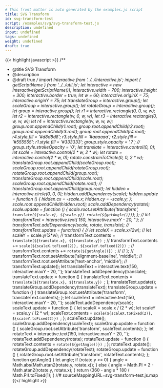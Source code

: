 ```yaml
---
# This front matter is auto generated by the examples.js script
title: SVG Transform
id: svg-transform-test
script: /examples/svg/svg-transform-test.js
description: undefined
input: undefined
tags: undefined
weight: undefined
draft: true
---
```


{{< highlight javascript >}}
/**
* @title SVG Transform
* @description
* @draft true
*/
import Interactive from '../../interactive.js';
import { getScriptName } from '../../util.js';
let interactive = new Interactive(getScriptName());
interactive.width = 700;
interactive.height = 300;
interactive.border = true;
let w = 60;
interactive.originX = 75;
interactive.originY = 75;
let translateGroup = interactive.group();
let scaleGroup = interactive.group();
let rotateGroup = interactive.group();
let group = interactive.group();
let r1 = interactive.rectangle(0, 0, w, w);
let r2 = interactive.rectangle(w, 0, w, w);
let r3 = interactive.rectangle(0, w, w, w);
let r4 = interactive.rectangle(w, w, w, w);
group.root.appendChild(r1.root);
group.root.appendChild(r2.root);
group.root.appendChild(r3.root);
group.root.appendChild(r4.root);
r4.style.fill = '#d8d8d8';
r3.style.fill = '#aaaaaa';
r2.style.fill = '#555555';
r1.style.fill = '#333333';
group.style.opacity = '.7';
// group.style.strokeOpacity = '0';
let translate = interactive.control(0, 0);
let scale = interactive.control(2 * w, 2 * w);
let rotate = interactive.control(2 * w, 0);
rotate.constrainToCircle(0, 0, 2 * w);
translateGroup.root.appendChild(scaleGroup.root);
scaleGroup.root.appendChild(rotateGroup.root);
rotateGroup.root.appendChild(group.root);
translateGroup.root.appendChild(scale.root);
scaleGroup.root.appendChild(rotate.root);
// translateGroup.root.appendChild(group.root);
let hidden = interactive.circle(0, 0, 0);
hidden.addDependency(scale);
hidden.update = function () {
    hidden.cx = -scale.x;
    hidden.cy = -scale.y;
};
scale.root.appendChild(hidden.root);
scale.addDependency(rotate);
scale.update = function () {
    scale.root.setAttribute('transform', `translate(${scale.x}, ${scale.y}) rotate(${getAngle()})`);
};
// let transformText = interactive.text( 150, interactive.maxY - 20, '');
// transformText.addDependency(scale, rotate, translate);
// transformText.update = function() {
//   let scaleX = scale.x/(2*w);
//   let scaleY = scale.y/(2*w);
//   transformText.contents = `translate(${translate.x}, ${translate.y}) `;
//   transformText.contents += `scale(${scaleX.toFixed(2)}, ${scaleY.toFixed(2)}) `;
//   transformText.contents += `rotate(${getAngle()}) `;
//
// };
// transformText.root.setAttribute('alignment-baseline', 'middle');
// transformText.root.setAttribute('text-anchor', 'middle');
// transformText.update();
let translateText = interactive.text(150, interactive.maxY - 20, '');
translateText.addDependency(translate);
translateText.update = function () {
    translateText.contents = `translate(${translate.x}, ${translate.y}) `;
};
translateText.update();
translateGroup.addDependency(translateText);
translateGroup.update = function () {
    translateGroup.root.setAttribute('transform', translateText.contents);
};
let scaleText = interactive.text(150, interactive.maxY - 20, '');
scaleText.addDependency(scale);
scaleText.update = function () {
    let scaleX = scale.x / (2 * w);
    let scaleY = scale.y / (2 * w);
    scaleText.contents = `scale(${scaleX.toFixed(2)}, ${scaleY.toFixed(2)}) `;
};
scaleText.update();
scaleGroup.addDependency(scaleText);
scaleGroup.update = function () {
    scaleGroup.root.setAttribute('transform', scaleText.contents);
};
let rotateText = interactive.text(150, interactive.maxY - 20, '');
rotateText.addDependency(rotate);
rotateText.update = function () {
    rotateText.contents = `rotate(${getAngle()}) `;
};
rotateText.update();
rotateGroup.addDependency(rotateText);
rotateGroup.update = function () {
    rotateGroup.root.setAttribute('transform', rotateText.contents);
};
function getAngle() {
    let angle;
    if (rotate.y <= 0) {
        angle = Math.abs(Math.atan2(rotate.y, rotate.x));
    }
    else {
        angle = Math.PI * 2 - Math.atan2(rotate.y, rotate.x);
    }
    return (360 - angle * 180 / Math.PI).toFixed(1);
}
//# sourceMappingURL=svg-transform-test.js.map
{{</ highlight >}}


